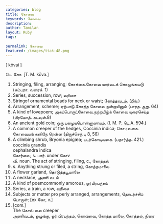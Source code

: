 ```yaml
---
categories: blog
title: கோவை
keywords: கோவை
description: 
author: Tamilan
layout: Ruby
tags: 
 
permalink: கோவை
featured: /images/ttak-48.png
---
```

  
[ kōvai ]  
  
பெ. கோ. [T. M. kōva.]  
1. Stringing, filing, arranging; கோக்கை.கோவை யார்வடக் கொழுங்கவடு (கம்பரா. வரைக். 1)  
2. Series, succession, row; வரிசை  
3. Stringof ornamental beads for neck or waist; கோத்தவடம். (பிங்.)  
4. Arrangement, scheme; ஏற்பாடு.கோத்த கோவை நன்றாயினும் (பாரத. சூது. 64)  
5. A kind of lovepoem; அகப்பொருட்கோவை.நற்றமிழ்க் கோவை யுரைசெய்த (பிரமோத். கடவுள்.8)  
6. An ancient gold coin; ஒரு பழையபொன்னாணயம். (I. M. P. பெ.A. 594.)  
7. A common creeper of the hedges, Coccinia indica; கொடிவகை. கோவையங் கனிநே ரென்ன (திருச்செந்.பு 8, 56)  
8. A climbing shrub, Bryonia epigæa; படர்கொடிவகை. (பதார்த்த. 421.)  
coccinia grandis  
cephalandra indica  
கோர்வை, s. பார். under கோv  
வி. noun. The act of stringing, filing, c., கோத்தல்  
2. s. Anything strung or filed, a string, கோத்தமாலை  
3. A flower garland, தொடுத்தபூமாலை  
4. A necklace, அணி வடம்  
5. A kind of poemcommonly amorous, ஓர்பிரபந்தம்  
6. Series, a train, a row, வரிசை  
7. Subjects or matter pro perly arranged, arrangements, தொடர்ச்சிப் பொருள்; [ex கோ, v.]  
8. [com.]  
The கொவ் வை creeper  
அணிவடம், ஒழுங்கு, ஓர் பிரபந்தம், கொவ்வை, கோத்த மாலை, கோத்தல், நிரை